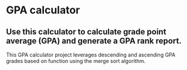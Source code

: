 # GPA calculator
## Use this calculator to calculate grade point average (GPA) and generate a GPA rank report.
This GPA calculator project leverages descending and ascending GPA grades based on function using the merge sort algorithm. 
